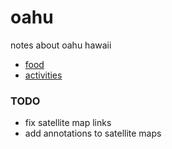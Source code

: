 # oahu

notes about oahu hawaii

- [food](food.md)
- [activities](activities.md)

### TODO 

- fix satellite map links 
- add annotations to satellite maps

